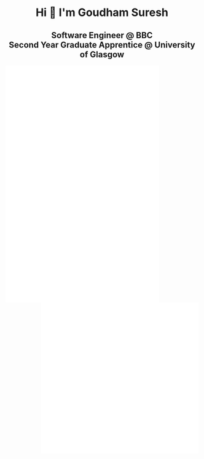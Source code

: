 <h1 align="center">Hi 👋 I'm Goudham Suresh</h1>
<h2 align="center">Software Engineer @ BBC <br> Second Year Graduate Apprentice @ University of Glasgow</h3>

<img align="left" src="/introduction.svg" alt="Introduction" width="400">
<img align="left" src="/achievements.svg" alt="Achievements" width="400">
<img align="right" src="/recent-activity.svg" alt="Recent Activity" width="410">
<img align="right" src="/most-used-langs.svg" alt="Most Used Languages" width="410">
